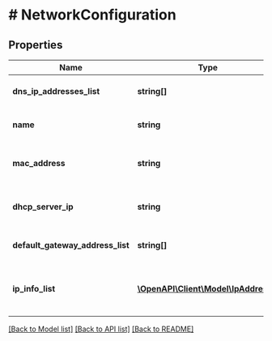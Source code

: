 # # NetworkConfiguration

## Properties

Name | Type | Description | Notes
------------ | ------------- | ------------- | -------------
**dns_ip_addresses_list** | **string[]** | List of DNS IP addresses. | [optional]
**name** | **string** | Name of the network interface. | [optional]
**mac_address** | **string** | MAC Address of the network interface. | [optional]
**dhcp_server_ip** | **string** | IP address of the DHCP server. | [optional]
**default_gateway_address_list** | **string[]** | Default gateway IP addresses. | [optional]
**ip_info_list** | [**\OpenAPI\Client\Model\IpAddress[]**](IpAddress.md) | List of IP information of the network interface. | [optional]

[[Back to Model list]](../../README.md#models) [[Back to API list]](../../README.md#endpoints) [[Back to README]](../../README.md)
